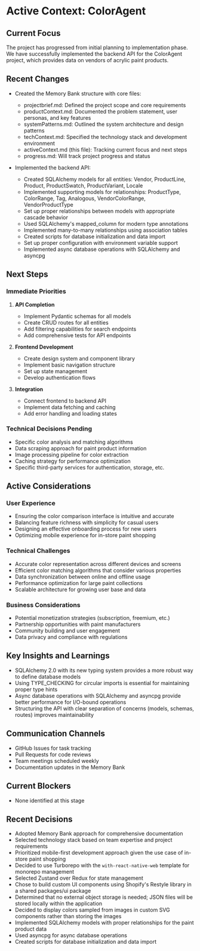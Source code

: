 # Active Context: ColorAgent

## Current Focus

The project has progressed from initial planning to implementation phase. We have successfully implemented the backend API for the ColorAgent project, which provides data on vendors of acrylic paint products.

## Recent Changes

-   Created the Memory Bank structure with core files:

    -   projectbrief.md: Defined the project scope and core requirements
    -   productContext.md: Documented the problem statement, user personas, and key features
    -   systemPatterns.md: Outlined the system architecture and design patterns
    -   techContext.md: Specified the technology stack and development environment
    -   activeContext.md (this file): Tracking current focus and next steps
    -   progress.md: Will track project progress and status

-   Implemented the backend API:
    -   Created SQLAlchemy models for all entities: Vendor, ProductLine, Product, ProductSwatch, ProductVariant, Locale
    -   Implemented supporting models for relationships: ProductType, ColorRange, Tag, Analogous, VendorColorRange, VendorProductType
    -   Set up proper relationships between models with appropriate cascade behavior
    -   Used SQLAlchemy's mapped_column for modern type annotations
    -   Implemented many-to-many relationships using association tables
    -   Created scripts for database initialization and data import
    -   Set up proper configuration with environment variable support
    -   Implemented async database operations with SQLAlchemy and asyncpg

## Next Steps

### Immediate Priorities

1. **API Completion**

    - Implement Pydantic schemas for all models
    - Create CRUD routes for all entities
    - Add filtering capabilities for search endpoints
    - Add comprehensive tests for API endpoints

2. **Frontend Development**

    - Create design system and component library
    - Implement basic navigation structure
    - Set up state management
    - Develop authentication flows

3. **Integration**
    - Connect frontend to backend API
    - Implement data fetching and caching
    - Add error handling and loading states

### Technical Decisions Pending

-   Specific color analysis and matching algorithms
-   Data scraping approach for paint product information
-   Image processing pipeline for color extraction
-   Caching strategy for performance optimization
-   Specific third-party services for authentication, storage, etc.

## Active Considerations

### User Experience

-   Ensuring the color comparison interface is intuitive and accurate
-   Balancing feature richness with simplicity for casual users
-   Designing an effective onboarding process for new users
-   Optimizing mobile experience for in-store paint shopping

### Technical Challenges

-   Accurate color representation across different devices and screens
-   Efficient color matching algorithms that consider various properties
-   Data synchronization between online and offline usage
-   Performance optimization for large paint collections
-   Scalable architecture for growing user base and data

### Business Considerations

-   Potential monetization strategies (subscription, freemium, etc.)
-   Partnership opportunities with paint manufacturers
-   Community building and user engagement
-   Data privacy and compliance with regulations

## Key Insights and Learnings

-   SQLAlchemy 2.0 with its new typing system provides a more robust way to define database models
-   Using TYPE_CHECKING for circular imports is essential for maintaining proper type hints
-   Async database operations with SQLAlchemy and asyncpg provide better performance for I/O-bound operations
-   Structuring the API with clear separation of concerns (models, schemas, routes) improves maintainability

## Communication Channels

-   GitHub Issues for task tracking
-   Pull Requests for code reviews
-   Team meetings scheduled weekly
-   Documentation updates in the Memory Bank

## Current Blockers

-   None identified at this stage

## Recent Decisions

-   Adopted Memory Bank approach for comprehensive documentation
-   Selected technology stack based on team expertise and project requirements
-   Prioritized mobile-first development approach given the use case of in-store paint shopping
-   Decided to use Turborepo with the `with-react-native-web` template for monorepo management
-   Selected Zustand over Redux for state management
-   Chose to build custom UI components using Shopify's Restyle library in a shared packages/ui package
-   Determined that no external object storage is needed; JSON files will be stored locally within the application
-   Decided to display colors sampled from images in custom SVG components rather than storing the images
-   Implemented SQLAlchemy models with proper relationships for the paint product data
-   Used asyncpg for async database operations
-   Created scripts for database initialization and data import
